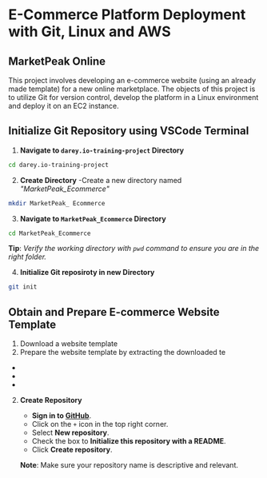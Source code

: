 # E-Commerce Platform Deployment with Git, Linux and AWS

## MarketPeak Online 
This project involves developing an e-commerce website (using an already made template) for a new online marketplace. The objects of this project is to utilize Git for version control, develop the platform in a Linux environment and deploy it on an EC2 instance. 

## Initialize Git Repository using VSCode Terminal
1. **Navigate to `darey.io-training-project` Directory**
```bash
cd darey.io-training-project
```
2. **Create Directory**
-Create a new directory named *"MarketPeak_Ecommerce"*
```bash
mkdir MarketPeak_ Ecommerce
```
3. **Navigate to `MarketPeak_Ecommerce` Directory**
```bash
cd MarketPeak_Ecommerce
```
**Tip**: _Verify the working directory with `pwd` command to ensure you are in the right folder._

4. **Initialize Git reposiroty in new Directory**
```bash
git init
```
## Obtain and Prepare E-commerce Website Template
1. Download a website template 
2. Prepare the website template by extracting the downloaded te


- 
- 
-  

2. **Create Repository**
    - **Sign in to [GitHub](https://github.com)**.
    - Click on the `+` icon in the top right corner.
    - Select **New repository**.
    - Check the box to **Initialize this repository with a README**.
    - Click **Create repository**.
   
     **Note**: Make sure your repository name is descriptive and relevant.



